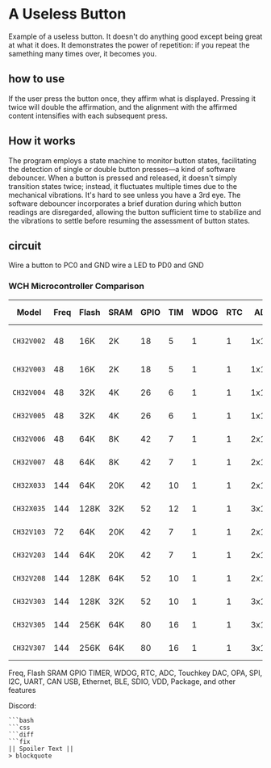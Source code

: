 # A Useless Button
Example of a useless button. It doesn't do anything good except being great at what it does.
It demonstrates the power of repetition: if you repeat the samething many times over, it becomes you.

## how to use
If the user press the button once, they affirm what is displayed. 
Pressing it twice will double the affirmation, and the alignment with the affirmed content intensifies with each subsequent press.

## How it works 
The program employs a state machine to monitor button states, facilitating the detection of single or double button presses—a kind of software debouncer. When a button is pressed and released, it doesn't simply transition states twice; instead, it fluctuates multiple times due to the mechanical vibrations. It's hard to see unless you have a 3rd eye. The software debouncer incorporates a brief duration during which button readings are disregarded, allowing the button sufficient time to stabilize and the vibrations to settle before resuming the assessment of button states.

## circuit
Wire a button to PC0 and GND
wire a LED to PD0 and GND


### WCH Microcontroller Comparison

| Model | Freq | Flash | SRAM | GPIO | TIM | WDOG | RTC | ADC | Tchkey | DAC | OPA | SPI | I2C | UART | CAN | USB | Ethnet | BLE | SDIO | VDD (V) | Package | Other Features|
|----|----|----|----|----|----|----|---|---|---|---|---|---|---|---|---|---|---|---|---|---|---|---|
| `CH32V002` | 48  | 16K  | 2K  | 18 | 5  | 1 | 1  | 1x10b | -   | - | - | 1 | 1 | 1 | - | -  | -      | -   | -  | 2.7-5.5 | TSSOP20 | SWD, WFE mode |
| `CH32V003` | 48  | 16K  | 2K  | 18 | 5  | 1 | 1  | 1x10b | -   | - | - | 1 | 1 | 1 | - | -  | -      | -   | -  | 2.7-5.5 | TSSOP20 |  power
| `CH32V004` | 48  | 32K  | 4K  | 26 | 6  | 1 | 1  | 1x12b | -   | - | - | 2 | 1 | 2 | - | FS | -      | -   | -  | 2.7-5.5 | LQFP32  |B 2.0 
| `CH32V005` | 48  | 32K  | 4K  | 26 | 6  | 1 | 1  | 1x12b | -   | - | - | 2 | 1 | 2 | - | FS | -      | -   | -  | 2.7-5.5 | LQFP32  |B PD  
| `CH32V006` | 48  | 64K  | 8K  | 42 | 7  | 1 | 1  | 2x12b | -   | 1 | - | 3 | 2 | 3 | - | FS | -      | -   | -  | 2.7-5.5 | LQFP48  |  contr
| `CH32V007` | 48  | 64K  | 8K  | 42 | 7  | 1 | 1  | 2x12b | -   | 1 | - | 3 | 2 | 3 | - | HS | -      | -   | -  | 2.7-5.5 | LQFP48  |B 2.0 
| `CH32X033` | 144 | 64K  | 20K | 42 | 10 | 1 | 1  | 2x12b | Yes | 2 | 2 | 4 | 2 | 4 | 1 | FS | -      | -   | 1  | 2.7-5.5 | LQFP48  |P, AES
| `CH32X035` | 144 | 128K | 32K | 52 | 12 | 1 | 1  | 3x12b | Yes | 2 | 2 | 4 | 3 | 5 | 2 | HS | 10/100 | -   | 1  | 2.7-5.5 | LQFP64  |hernet
| `CH32V103` | 72  | 64K  | 20K | 42 | 7  | 1 | 1  | 2x12b | -   | 1 | - | 2 | 2 | 3 | - | FS | -      | -   | -  | 2.7-5.5 | LQFP48  |rtex-M
| `CH32V203` | 144 | 64K  | 20K | 42 | 7  | 1 | 1  | 2x12b | -   | 1 | - | 2 | 2 | 3 | - | FS | -      | -   | -  | 2.7-5.5 | LQFP48  |SC-V V
| `CH32V208` | 144 | 128K | 64K | 52 | 10 | 1 | 1  | 2x12b | -   | 2 | - | 3 | 2 | 4 | 2 | HS | 10/100 | -   | 1  | 2.7-5.5 | LQFP64  |al USB
| `CH32V303` | 144 | 128K | 32K | 52 | 10 | 1 | 1  | 3x12b | Yes | 2 | 2 | 4 | 3 | 5 | 2 | HS | -      | -   | 1  | 2.7-5.5 | LQFP64  |U, Cry
| `CH32V305` | 144 | 256K | 64K | 80 | 16 | 1 | 1  | 3x12b | Yes | 2 | 2 | 6 | 4 | 8 | 2 | HS | 10/100 | -   | 2  | 2.7-5.5 | LQFP100 |al CAN
| `CH32V307` | 144 | 256K | 64K | 80 | 16 | 1 | 1  | 3x12b | Yes | 2 | 2 | 6 | 4 | 8 | 2 | HS | 10/100 | BLE5 | 2  | 2.7-5.5 | LQFP100 | WiFi optional |


Freq, Flash SRAM GPIO TIMER, WDOG, RTC, ADC, Touchkey DAC, OPA, SPI, I2C, UART, CAN USB, Ethernet, BLE, SDIO, VDD, Package, and other features

Discord:
```init
```bash
```css
```diff
```fix
|| Spoiler Text ||
> blockquote